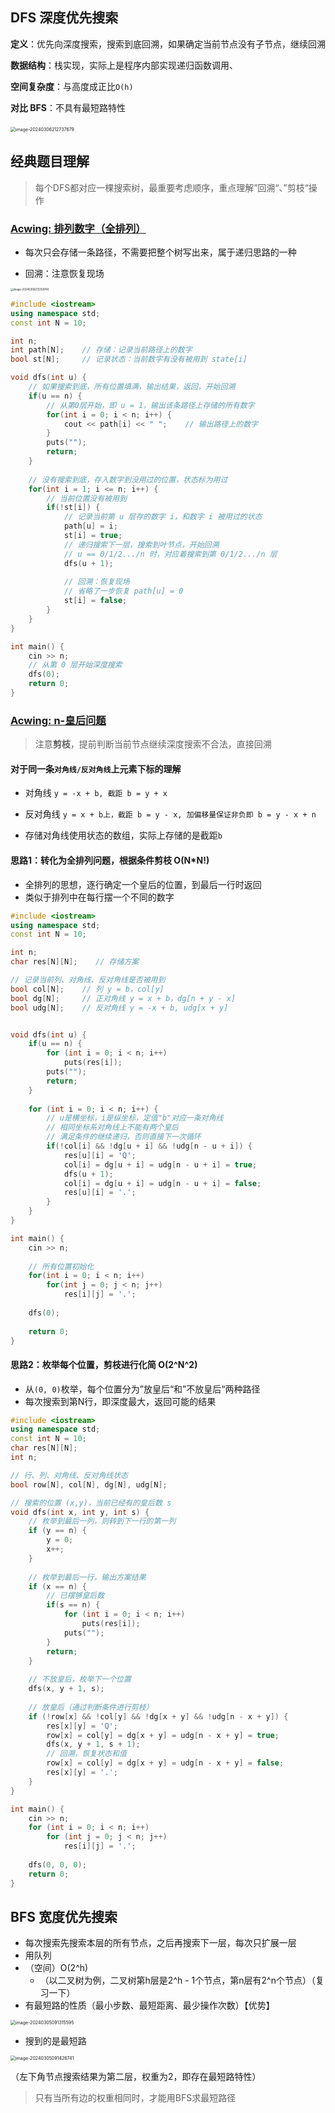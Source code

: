 ## DFS 深度优先搜索

**定义**：优先向深度搜索，搜索到底回溯，如果确定当前节点没有子节点，继续回溯

**数据结构**：栈实现，实际上是程序内部实现递归函数调用、

**空间复杂度**：与高度成正比`O(h)`

**对比 BFS**：不具有最短路特性

​	<img src="./assets/image-20240306212737679.png" alt="image-20240306212737679" style="zoom:50%;" />



## 经典题目理解

> 每个DFS都对应一棵搜索树，最重要考虑顺序，重点理解”回溯“、”剪枝“操作

### [Acwing: 排列数字（全排列）](https://www.acwing.com/problem/content/844/)

- 每次只会存储一条路径，不需要把整个树写出来，属于递归思路的一种

- 回溯：注意恢复现场

<img src="./assets/image-20240306213358740.png" alt="image-20240306213358740" style="zoom:30%;" />

```cpp
#include <iostream>
using namespace std;
const int N = 10;

int n;
int path[N];    // 存储：记录当前路径上的数字
bool st[N];     // 记录状态：当前数字有没有被用到 state[i]

void dfs(int u) {
    // 如果搜索到底，所有位置填满，输出结果，返回，开始回溯
    if(u == n) {
        // 从第0层开始，即 u = 1，输出该条路径上存储的所有数字
        for(int i = 0; i < n; i++) {
            cout << path[i] << " ";    // 输出路径上的数字
        }   
        puts("");
        return;
    }
    
    // 没有搜索到底，存入数字到没用过的位置，状态标为用过
    for(int i = 1; i <= n; i++) {
        // 当前位置没有被用到
        if(!st[i]) {
            // 记录当前第 u 层存的数字 i，和数字 i 被用过的状态
            path[u] = i;
            st[i] = true;
            // 递归搜索下一层，搜索到叶节点，开始回溯
            // u == 0/1/2.../n 时，对应着搜索到第 0/1/2.../n 层
            dfs(u + 1); 
            
            // 回溯：恢复现场
            // 省略了一步恢复 path[u] = 0
            st[i] = false;
        }
    }
}

int main() {
    cin >> n;
    // 从第 0 层开始深度搜索
    dfs(0);
    return 0;
}
```



### [Acwing: n-皇后问题](https://www.acwing.com/problem/content/845/)

> 注意**剪枝**，提前判断当前节点继续深度搜索不合法，直接回溯

#### **对于同一条`对角线/反对角线`上元素下标的理解**

- 对角线 `y = -x + b, 截距 b = y + x`

- 反对角线 `y = x + b上，截距 b = y - x, 加偏移量保证非负即 b = y - x + n`
- 存储对角线使用状态的数组，实际上存储的是截距`b`



#### **思路1：转化为全排列问题，根据条件剪枝	O(N*N!)**

- 全排列的思想，逐行确定一个皇后的位置，到最后一行时返回
- 类似于排列中在每行摆一个不同的数字

```cpp
#include <iostream>
using namespace std;
const int N = 10;

int n;
char res[N][N];    // 存储方案

// 记录当前列、对角线、反对角线是否被用到
bool col[N];    // 列 y = b，col[y]
bool dg[N];     // 正对角线 y = x + b，dg[n + y - x]
bool udg[N];    // 反对角线 y = -x + b, udg[x + y]


void dfs(int u) {
    if(u == n) {
        for (int i = 0; i < n; i++)
            puts(res[i]);
        puts("");
        return;
    }
    
    for (int i = 0; i < n; i++) {
        // u是横坐标，i是纵坐标，定值"b"对应一条对角线
        // 相同坐标系对角线上不能有两个皇后
        // 满足条件的继续递归，否则直接下一次循环
        if(!col[i] && !dg[u + i] && !udg[n - u + i]) {
            res[u][i] = 'Q';
            col[i] = dg[u + i] = udg[n - u + i] = true;
            dfs(u + 1);
            col[i] = dg[u + i] = udg[n - u + i] = false;
            res[u][i] = '.';
        }
    }
}

int main() {
    cin >> n;
    
    // 所有位置初始化
    for(int i = 0; i < n; i++)
        for(int j = 0; j < n; j++)
            res[i][j] = '.';
    
    dfs(0);
    
    return 0;
}
```



#### **思路2：枚举每个位置，剪枝进行化简	O(2^N^2)**	

- 从`(0, 0)`枚举，每个位置分为”放皇后“和”不放皇后“两种路径
- 每次搜索到第N行，即深度最大，返回可能的结果

```cpp
#include <iostream>
using namespace std;
const int N = 10;
char res[N][N];
int n;

// 行、列、对角线、反对角线状态
bool row[N], col[N], dg[N], udg[N];

// 搜索的位置 (x,y)，当前已经有的皇后数 s
void dfs(int x, int y, int s) {
    // 枚举到最后一列，则转到下一行的第一列
    if (y == n) {
        y = 0;  
        x++;
    }
    
    // 枚举到最后一行，输出方案结果
    if (x == n) {
        // 已摆够皇后数
        if(s == n) {
            for (int i = 0; i < n; i++) 
                puts(res[i]);
            puts("");
        }
        return;
    }
    
    // 不放皇后，枚举下一个位置
    dfs(x, y + 1, s);
    
    // 放皇后（通过判断条件进行剪枝）
    if (!row[x] && !col[y] && !dg[x + y] && !udg[n - x + y]) {
        res[x][y] = 'Q';
        row[x] = col[y] = dg[x + y] = udg[n - x + y] = true;
        dfs(x, y + 1, s + 1);
        // 回溯，恢复状态和值
        row[x] = col[y] = dg[x + y] = udg[n - x + y] = false;
        res[x][y] = '.';
    }
}

int main() {
    cin >> n;
    for (int i = 0; i < n; i++)
        for (int j = 0; j < n; j++)
            res[i][j] = '.';
    
    dfs(0, 0, 0);
    return 0;
}
```





## BFS 宽度优先搜索

- 每次搜索先搜索本层的所有节点，之后再搜索下一层，每次只扩展一层
- 用队列
- （空间）O(2^h)
    - （以二叉树为例，二叉树第h层是2^h - 1个节点，第n层有2^n个节点）（复习一下）
- 有最短路的性质（最小步数、最短距离、最少操作次数）【优势】

<img src="/Users/jk/Desktop/Coding/myblog/source/_posts/algo/assets/image-20240305091315595.png" alt="image-20240305091315595" style="zoom:50%;" />

- 搜到的是最短路

<img src="/Users/jk/Desktop/Coding/myblog/source/_posts/algo/assets/image-20240305091426741.png" alt="image-20240305091426741" style="zoom:50%;" />

（左下角节点搜索结果为第二层，权重为2，即存在最短路特性）

> 只有当所有边的权重相同时，才能用BFS求最短路径





































